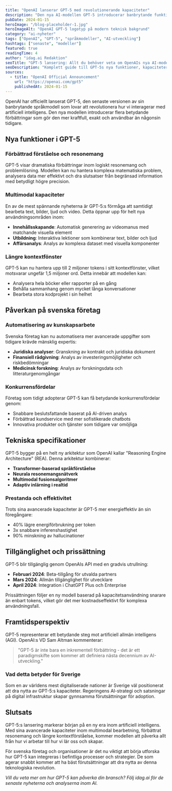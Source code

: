 ```yaml
---
title: "OpenAI lanserar GPT-5 med revolutionerande kapaciteter"
description: "Den nya AI-modellen GPT-5 introducerar banbrytande funktioner som förändrar landskapet för artificiell intelligens och öppnar nya möjligheter för företag och utvecklare."
pubDate: 2024-01-15
heroImage: "/blog-placeholder-1.jpg"
heroImageAlt: "OpenAI GPT-5 logotyp på modern teknisk bakgrund"
category: "ai-nyheter"
tags: ["OpenAI", "GPT-5", "språkmodeller", "AI-utveckling"]
hashtags: ["senaste", "modeller"]
featured: true
readingTime: 4
author: "idag.ai Redaktion"
seoTitle: "GPT-5 lansering: Allt du behöver veta om OpenAIs nya AI-modell"
seoDescription: "Komplett guide till GPT-5s nya funktioner, kapaciteter och vad det betyder för framtiden av AI. Läs mer på idag.ai."
sources:
  - title: "OpenAI Official Announcement"
    url: "https://openai.com/gpt5"
    publishedAt: 2024-01-15
---
```


OpenAI har officiellt lanserat GPT-5, den senaste versionen av sin banbrytande språkmodell som lovar att revolutionera hur vi interagerar med artificiell intelligens. Den nya modellen introducerar flera betydande förbättringar som gör den mer kraftfull, exakt och användbar än någonsin tidigare.

## Nya funktioner i GPT-5

### Förbättrad förståelse och resonemang
GPT-5 visar dramatiska förbättringar inom logiskt resonemang och problemlösning. Modellen kan nu hantera komplexa matematiska problem, analysera data mer effektivt och dra slutsatser från begränsad information med betydligt högre precision.

### Multimodal kapaciteter
En av de mest spännande nyheterna är GPT-5:s förmåga att samtidigt bearbeta text, bilder, ljud och video. Detta öppnar upp för helt nya användningsområden inom:

- **Innehållsskapande**: Automatisk generering av videomanus med matchande visuella element
- **Utbildning**: Interaktiva lektioner som kombinerar text, bilder och ljud
- **Affärsanalys**: Analys av komplexa dataset med visuella komponenter

### Längre kontextfönster
GPT-5 kan nu hantera upp till 2 miljoner tokens i sitt kontextfönster, vilket motsvarar ungefär 1,5 miljoner ord. Detta innebär att modellen kan:

- Analysera hela böcker eller rapporter på en gång
- Behålla sammanhang genom mycket långa konversationer
- Bearbeta stora kodprojekt i sin helhet

## Påverkan på svenska företag

### Automatisering av kunskapsarbete
Svenska företag kan nu automatisera mer avancerade uppgifter som tidigare krävde mänsklig expertis:

- **Juridiska analyser**: Granskning av kontrakt och juridiska dokument
- **Finansiell rådgivning**: Analys av investeringsmöjligheter och riskbedömningar
- **Medicinsk forskning**: Analys av forskningsdata och litteraturgenomgångar

### Konkurrensfördelar
Företag som tidigt adopterar GPT-5 kan få betydande konkurrensfördelar genom:

- Snabbare beslutsfattande baserat på AI-driven analys
- Förbättrad kundservice med mer sofistikerade chatbots
- Innovativa produkter och tjänster som tidigare var omöjliga

## Tekniska specifikationer

GPT-5 bygger på en helt ny arkitektur som OpenAI kallar "Reasoning Engine Architecture" (REA). Denna arkitektur kombinerar:

- **Transformer-baserad språkförståelse**
- **Neurala resonemangsnätverk**
- **Multimodal fusionsalgoritmer**
- **Adaptiv inlärning i realtid**

### Prestanda och effektivitet
Trots sina avancerade kapaciteter är GPT-5 mer energieffektiv än sin föregångare:

- 40% lägre energiförbrukning per token
- 3x snabbare inferenshastighet
- 90% minskning av hallucinationer

## Tillgänglighet och prissättning

GPT-5 blir tillgänglig genom OpenAIs API med en gradvis utrullning:

- **Februari 2024**: Beta-tillgång för utvalda partners
- **Mars 2024**: Allmän tillgänglighet för utvecklare
- **April 2024**: Integration i ChatGPT Plus och Enterprise

Prissättningen följer en ny modell baserad på kapacitetsanvändning snarare än enbart tokens, vilket gör det mer kostnadseffektivt för komplexa användningsfall.

## Framtidsperspektiv

GPT-5 representerar ett betydande steg mot artificiell allmän intelligens (AGI). OpenAI:s VD Sam Altman kommenterar:

> "GPT-5 är inte bara en inkrementell förbättring - det är ett paradigmskifte som kommer att definiera nästa decennium av AI-utveckling."

### Vad detta betyder för Sverige
Som en av världens mest digitaliserade nationer är Sverige väl positionerat att dra nytta av GPT-5:s kapaciteter. Regeringens AI-strategi och satsningar på digital infrastruktur skapar gynnsamma förutsättningar för adoption.

## Slutsats

GPT-5:s lansering markerar början på en ny era inom artificiell intelligens. Med sina avancerade kapaciteter inom multimodal bearbetning, förbättrat resonemang och längre kontextförståelse, kommer modellen att påverka allt från hur vi arbetar till hur vi lär oss och skapar.

För svenska företag och organisationer är det nu viktigt att börja utforska hur GPT-5 kan integreras i befintliga processer och strategier. De som agerar snabbt kommer att ha bäst förutsättningar att dra nytta av denna teknologiska revolution.

*Vill du veta mer om hur GPT-5 kan påverka din bransch? Följ idag.ai för de senaste nyheterna och analyserna inom AI.*